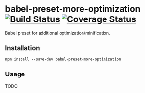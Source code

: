 # babel-preset-more-optimization [![Build Status](https://travis-ci.org/erikdesjardins/babel-preset-more-optimization.svg?branch=master)](https://travis-ci.org/erikdesjardins/babel-preset-more-optimization) [![Coverage Status](https://coveralls.io/repos/github/erikdesjardins/babel-preset-more-optimization/badge.svg?branch=master)](https://coveralls.io/github/erikdesjardins/babel-preset-more-optimization?branch=master)

Babel preset for additional optimization/minification.

## Installation

`npm install --save-dev babel-preset-more-optimization`

## Usage

TODO
